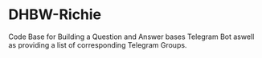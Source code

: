 # DHBW-Richie
Code Base for Building a Question and Answer bases Telegram Bot aswell as providing a list of corresponding Telegram Groups.
